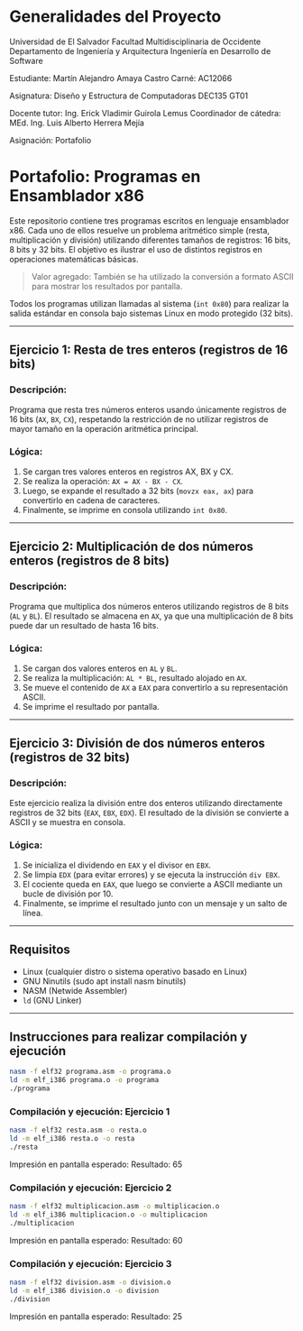 # Generalidades del Proyecto
Universidad de El Salvador
Facultad Multidisciplinaria de Occidente
Departamento de Ingeniería y Arquitectura
Ingeniería en Desarrollo de Software

Estudiante: Martín Alejandro Amaya Castro 
Carné: AC12066

Asignatura: Diseño y Estructura de Computadoras DEC135 GT01

Docente tutor: Ing. Erick Vladimir Guirola Lemus
Coordinador de cátedra: MEd. Ing. Luis Alberto Herrera Mejía

Asignación: Portafolio

# Portafolio: Programas en Ensamblador x86

Este repositorio contiene tres programas escritos en lenguaje ensamblador x86. Cada uno de ellos resuelve un problema aritmético simple (resta, multiplicación y división) utilizando diferentes tamaños de registros: 16 bits, 8 bits y 32 bits. El objetivo es ilustrar el uso de distintos registros en operaciones matemáticas básicas.

> Valor agregado: También se ha utilizado la conversión a formato ASCII para mostrar los resultados por pantalla.

Todos los programas utilizan llamadas al sistema (`int 0x80`) para realizar la salida estándar en consola bajo sistemas Linux en modo protegido (32 bits).

---

## Ejercicio 1: Resta de tres enteros (registros de 16 bits)

### Descripción:
Programa que resta tres números enteros usando únicamente registros de 16 bits (`AX`, `BX`, `CX`), respetando la restricción de no utilizar registros de mayor tamaño en la operación aritmética principal.

### Lógica:
1. Se cargan tres valores enteros en registros AX, BX y CX.
2. Se realiza la operación: `AX = AX - BX - CX`.
3. Luego, se expande el resultado a 32 bits (`movzx eax, ax`) para convertirlo en cadena de caracteres.
4. Finalmente, se imprime en consola utilizando `int 0x80`.

---

## Ejercicio 2: Multiplicación de dos números enteros (registros de 8 bits)

### Descripción:
Programa que multiplica dos números enteros utilizando registros de 8 bits (`AL` y `BL`). El resultado se almacena en `AX`, ya que una multiplicación de 8 bits puede dar un resultado de hasta 16 bits.

### Lógica:
1. Se cargan dos valores enteros en `AL` y `BL`.
2. Se realiza la multiplicación: `AL * BL`, resultado alojado en `AX`.
3. Se mueve el contenido de `AX` a `EAX` para convertirlo a su representación ASCII.
4. Se imprime el resultado por pantalla.

---

## Ejercicio 3: División de dos números enteros (registros de 32 bits)

### Descripción:
Este ejercicio realiza la división entre dos enteros utilizando directamente registros de 32 bits (`EAX`, `EBX`, `EDX`). El resultado de la división se convierte a ASCII y se muestra en consola.

### Lógica:
1. Se inicializa el dividendo en `EAX` y el divisor en `EBX`.
2. Se limpia `EDX` (para evitar errores) y se ejecuta la instrucción `div EBX`.
3. El cociente queda en `EAX`, que luego se convierte a ASCII mediante un bucle de división por 10.
4. Finalmente, se imprime el resultado junto con un mensaje y un salto de línea.

---

## Requisitos

- Linux (cualquier distro o sistema operativo basado en Linux)
- GNU Ninutils (sudo apt install nasm binutils)
- NASM (Netwide Assembler)
- `ld` (GNU Linker)

---

## Instrucciones para realizar compilación y ejecución

```bash
nasm -f elf32 programa.asm -o programa.o
ld -m elf_i386 programa.o -o programa
./programa
```

### Compilación y ejecución: Ejercicio 1
```bash
nasm -f elf32 resta.asm -o resta.o
ld -m elf_i386 resta.o -o resta
./resta
```

Impresión en pantalla esperado:
Resultado: 65

### Compilación y ejecución: Ejercicio 2
```bash
nasm -f elf32 multiplicacion.asm -o multiplicacion.o
ld -m elf_i386 multiplicacion.o -o multiplicacion
./multiplicacion
```

Impresión en pantalla esperado:
Resultado: 60

### Compilación y ejecución: Ejercicio 3
```bash
nasm -f elf32 division.asm -o division.o
ld -m elf_i386 division.o -o division
./division
```

Impresión en pantalla esperado:
Resultado: 25